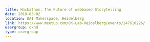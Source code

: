 ```yaml
---
title: Hackathon: The Future of webbased Storytelling
date: 2018-03-02
location: DAI Makerspace, Heidelberg
link: https://www.meetup.com/OK-Lab-Heidelberg/events/247610226/
usergroup: okhd
type: usergroup
---
```

